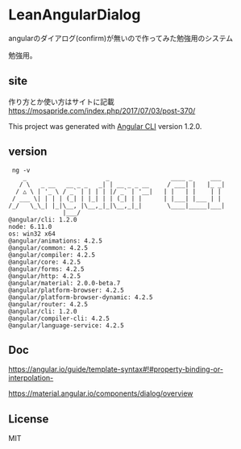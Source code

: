 # LeanAngularDialog

angularのダイアログ(confirm)が無いので作ってみた勉強用のシステム

勉強用。

## site
作り方とか使い方はサイトに記載  
https://mosapride.com/index.php/2017/07/03/post-370/

This project was generated with [Angular CLI](https://github.com/angular/angular-cli) version 1.2.0.

## version

```
 ng -v
    _                      _                 ____ _     ___
   / \   _ __   __ _ _   _| | __ _ _ __     / ___| |   |_ _|
  / △ \ | '_ \ / _` | | | | |/ _` | '__|   | |   | |    | |
 / ___ \| | | | (_| | |_| | | (_| | |      | |___| |___ | |
/_/   \_\_| |_|\__, |\__,_|_|\__,_|_|       \____|_____|___|
               |___/
@angular/cli: 1.2.0
node: 6.11.0
os: win32 x64
@angular/animations: 4.2.5
@angular/common: 4.2.5
@angular/compiler: 4.2.5
@angular/core: 4.2.5
@angular/forms: 4.2.5
@angular/http: 4.2.5
@angular/material: 2.0.0-beta.7
@angular/platform-browser: 4.2.5
@angular/platform-browser-dynamic: 4.2.5
@angular/router: 4.2.5
@angular/cli: 1.2.0
@angular/compiler-cli: 4.2.5
@angular/language-service: 4.2.5

```

## Doc

https://angular.io/guide/template-syntax#!#property-binding-or-interpolation-

https://material.angular.io/components/dialog/overview

## License

MIT

